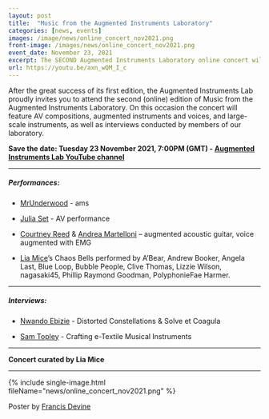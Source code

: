 ```yaml
---
layout: post
title:  "Music from the Augmented Instruments Laboratory"
categories: [news, events]
images: /image/news/online_concert_nov2021.png
front-image: /images/news/online_concert_nov2021.png
event_date: November 23, 2021
excerpt: The SECOND Augmented Instruments Laboratory online concert will take place on Tuesday 23 November at 7 pm (GMT).
url: https://youtu.be/axn_wQM_I_c
---
```


After the great success of its first edition, the Augmented Instruments Lab proudly invites you to attend the second (online) edition of Music from the Augmented Instruments Laboratory. On this occasion the concert will feature AV compositions, augmented instruments and voices, and large-scale instruments, as well as interviews conducted by members of our laboratory. 

**Save the date: Tuesday 23 November 2021, 7:00PM (GMT) - [Augmented Instruments Lab YouTube channel](https://youtu.be/axn_wQM_I_c)**

---------------------

##### Performances:

- [MrUnderwood](http://www.mrunderwood.co.uk/) - ams

- [Julia Set](https://juliaset.bandcamp.com/) - AV performance

- [Courtney Reed](https://courtneynreed.wordpress.com/) & [Andrea Martelloni](https://www.linkedin.com/in/andrea-martelloni-7ab10a60/) – augmented acoustic guitar, voice augmented with EMG

- [Lia Mice](https://www.liamice.com/)’s Chaos Bells performed by A’Bear, Andrew Booker, Angela Last, Blue Loop, Bubble People, Clive Thomas, Lizzie Wilson, nagasaki45, Phillip Raymond Goodman, PolyphonieFae Harmer. 

---------------------

##### Interviews:

- [Nwando Ebizie](https://www.nwandoebizie.com/) - Distorted Constellations & Solve et Coagula

- [Sam Topley](https://www.samantha-topley.co.uk/) - Crafting e-Textile Musical Instruments

---------------------

**Concert curated by Lia Mice**

---------------------

{% include single-image.html fileName="news/online_concert_nov2021.png" %}

Poster by [Francis Devine](http://francisdevine.co.uk/)
